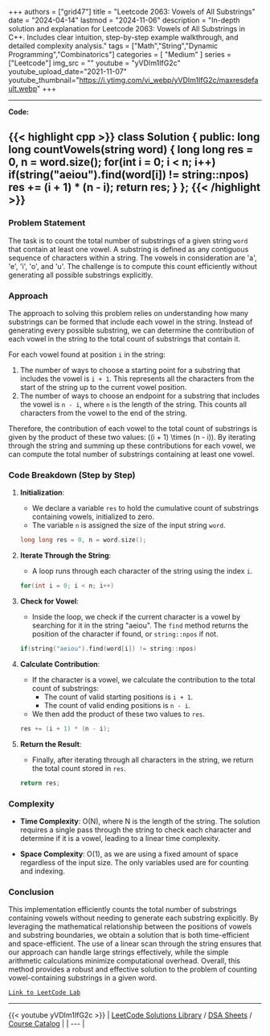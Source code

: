 
+++
authors = ["grid47"]
title = "Leetcode 2063: Vowels of All Substrings"
date = "2024-04-14"
lastmod = "2024-11-06"
description = "In-depth solution and explanation for Leetcode 2063: Vowels of All Substrings in C++. Includes clear intuition, step-by-step example walkthrough, and detailed complexity analysis."
tags = ["Math","String","Dynamic Programming","Combinatorics"]
categories = [
    "Medium"
]
series = ["Leetcode"]
img_src = ""
youtube = "yVDIm1IfG2c"
youtube_upload_date="2021-11-07"
youtube_thumbnail="https://i.ytimg.com/vi_webp/yVDIm1IfG2c/maxresdefault.webp"
+++



---
**Code:**

{{< highlight cpp >}}
class Solution {
public:
    long long countVowels(string word) {
        long long res = 0, n = word.size();
        for(int i = 0; i < n; i++)
        if(string("aeiou").find(word[i]) != string::npos)
        res += (i + 1) * (n - i);
        return res;
    }
};
{{< /highlight >}}
---

### Problem Statement

The task is to count the total number of substrings of a given string `word` that contain at least one vowel. A substring is defined as any contiguous sequence of characters within a string. The vowels in consideration are 'a', 'e', 'i', 'o', and 'u'. The challenge is to compute this count efficiently without generating all possible substrings explicitly.

### Approach

The approach to solving this problem relies on understanding how many substrings can be formed that include each vowel in the string. Instead of generating every possible substring, we can determine the contribution of each vowel in the string to the total count of substrings that contain it.

For each vowel found at position `i` in the string:
1. The number of ways to choose a starting point for a substring that includes the vowel is `i + 1`. This represents all the characters from the start of the string up to the current vowel position.
2. The number of ways to choose an endpoint for a substring that includes the vowel is `n - i`, where `n` is the length of the string. This counts all characters from the vowel to the end of the string.

Therefore, the contribution of each vowel to the total count of substrings is given by the product of these two values: \((i + 1) \times (n - i)\). By iterating through the string and summing up these contributions for each vowel, we can compute the total number of substrings containing at least one vowel.

### Code Breakdown (Step by Step)

1. **Initialization**:
   - We declare a variable `res` to hold the cumulative count of substrings containing vowels, initialized to zero.
   - The variable `n` is assigned the size of the input string `word`.

   ```cpp
   long long res = 0, n = word.size();
   ```

2. **Iterate Through the String**:
   - A loop runs through each character of the string using the index `i`.

   ```cpp
   for(int i = 0; i < n; i++)
   ```

3. **Check for Vowel**:
   - Inside the loop, we check if the current character is a vowel by searching for it in the string "aeiou". The `find` method returns the position of the character if found, or `string::npos` if not.

   ```cpp
   if(string("aeiou").find(word[i]) != string::npos)
   ```

4. **Calculate Contribution**:
   - If the character is a vowel, we calculate the contribution to the total count of substrings:
     - The count of valid starting positions is `i + 1`.
     - The count of valid ending positions is `n - i`.
   - We then add the product of these two values to `res`.

   ```cpp
   res += (i + 1) * (n - i);
   ```

5. **Return the Result**:
   - Finally, after iterating through all characters in the string, we return the total count stored in `res`.

   ```cpp
   return res;
   ```

### Complexity

- **Time Complexity**: O(N), where N is the length of the string. The solution requires a single pass through the string to check each character and determine if it is a vowel, leading to a linear time complexity.
  
- **Space Complexity**: O(1), as we are using a fixed amount of space regardless of the input size. The only variables used are for counting and indexing.

### Conclusion

This implementation efficiently counts the total number of substrings containing vowels without needing to generate each substring explicitly. By leveraging the mathematical relationship between the positions of vowels and substring boundaries, we obtain a solution that is both time-efficient and space-efficient. The use of a linear scan through the string ensures that our approach can handle large strings effectively, while the simple arithmetic calculations minimize computational overhead. Overall, this method provides a robust and effective solution to the problem of counting vowel-containing substrings in a given word.

[`Link to LeetCode Lab`](https://leetcode.com/problems/vowels-of-all-substrings/description/)

---
{{< youtube yVDIm1IfG2c >}}
| [LeetCode Solutions Library](https://grid47.xyz/leetcode/) / [DSA Sheets](https://grid47.xyz/sheets/) / [Course Catalog](https://grid47.xyz/courses/) |
| --- |
